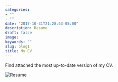 ```yaml
---
categories:
- ""
- ""
date: "2017-10-31T21:28:43-05:00"
description: Resume
draft: false
image: 
keywords: ""
slug: blog1
title: My CV
---
```


Find attached the most up-to-date version of my CV. 

![Resume](pic01.jpg)